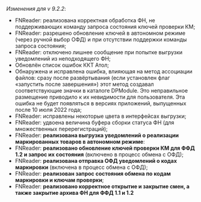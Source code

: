 _Изменения для v 9.2.2_:
- FNReader: реализована корректная обработка ФН, не поддерживающих команду запроса состояния ключей проверки КМ;
- FNReader: разрешено обновление ключей в автономном режиме (через ручной выбор ОФД) и при отсутствии поддержки команды запроса состояния;
- FNReader: отключено лишнее сообщение при попытке выгрузки уведомлений из неподходящего ФН;
- Обновлён список ошибок ККТ Атол;
- Обнаружена и исправлена ошибка, влияющая на метод ассоциации файлов: сразу после развёртывания (если установлен флаг «запустить после завершения») этот метод создавал соответствующие значки в каталоге DPModule. Это неправильное размещение приводило к их невидимости для пользователя. Эта ошибка не будет появляться в версиях приложений, выпущенных после 10 июля 2022 года;
- FNReader: исправлены некоторые цвета в интерфейсах выгрузки;
- FNReader: удвоена величина буфера сборки статуса ФН (для множественных перерегистраций);
- FNReader: **реализована выгрузка уведомлений о реализации маркированных товаров в автономном режиме**:
- FNReader: **реализовано обновление ключей проверки КМ для ФФД 1.2 и запрос их состояния** (включено в процесс обмена с ОФД);
- FNReader: **реализована отправка ОФД уведомлений о кодах маркировки** (включена в процесс обмена с ОФД);
- FNReader: **реализован запрос состояния обмена по кодам маркировки и ключам проверки**;
- FNReader: **реализовано корректное открытие и закрытие смен, а также закрытие архива ФН для ФФД 1.1 и 1.2**
